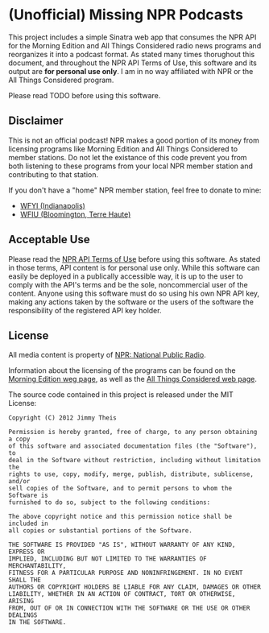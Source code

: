 # (Unofficial) Missing NPR Podcasts

This project includes a simple Sinatra web app that consumes the NPR API for
the Morning Edition and All Things Considered radio news programs and
reorganizes it into a podcast format. As stated many times thorughout this
document, and throughout the NPR API Terms of Use, this software and its output
are **for personal use only**. I am in no way affiliated with NPR or the All
Things Considered program.

Please read TODO before using this software.

## Disclaimer

This is not an official podcast! NPR makes a good portion of its money from
licensing programs like Morning Edition and All Things Considered to member
stations. Do not let the existance of this code prevent you from both listening
to these programs from your local NPR member station and contributing to that
station.

If you don't have a "home" NPR member station, feel free to donate to mine:

* [WFYI (Indianapolis)](https://www.wfyi.org/pledgeNew/pledgeForm.php)
* [WFIU (Bloomington, Terre Haute)](http://indianapublicmedia.org/support/radio/)

## Acceptable Use

Please read the [NPR API Terms of Use](https://www.npr.org/api/apiterms.php)
before using this software. As stated in those terms, API content is for
personal use only. While this software can easily be deployed in a publically
accessible way, it is up to the user to comply with the API's terms and be the
sole, noncommercial user of the content. Anyone using this software must do so
using his own NPR API key, making any actions taken by the software or the users
of the software the responsibility of the registered API key holder.

## License

All media content is property of
[NPR: National Public Radio](https://www.npr.org/).

Information about the licensing of the programs can be found on the
[Morning Edition weg page](http://www.npr.org/programs/morning-edition/), as well
as the
[All Things Considered web page](https://www.npr.org/programs/all-things-considered/).

The source code contained in this project is released under the MIT License:

    Copyright (C) 2012 Jimmy Theis
    
    Permission is hereby granted, free of charge, to any person obtaining a copy
    of this software and associated documentation files (the "Software"), to
    deal in the Software without restriction, including without limitation the
    rights to use, copy, modify, merge, publish, distribute, sublicense, and/or
    sell copies of the Software, and to permit persons to whom the Software is
    furnished to do so, subject to the following conditions:
    
    The above copyright notice and this permission notice shall be included in
    all copies or substantial portions of the Software.
    
    THE SOFTWARE IS PROVIDED "AS IS", WITHOUT WARRANTY OF ANY KIND, EXPRESS OR
    IMPLIED, INCLUDING BUT NOT LIMITED TO THE WARRANTIES OF MERCHANTABILITY,
    FITNESS FOR A PARTICULAR PURPOSE AND NONINFRINGEMENT. IN NO EVENT SHALL THE
    AUTHORS OR COPYRIGHT HOLDERS BE LIABLE FOR ANY CLAIM, DAMAGES OR OTHER
    LIABILITY, WHETHER IN AN ACTION OF CONTRACT, TORT OR OTHERWISE, ARISING
    FROM, OUT OF OR IN CONNECTION WITH THE SOFTWARE OR THE USE OR OTHER DEALINGS
    IN THE SOFTWARE.
